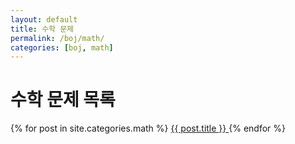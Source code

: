 ```yaml
---
layout: default
title: 수학 문제
permalink: /boj/math/
categories: [boj, math]
---
```


<h1>수학 문제 목록</h1>
<div class="card-list">
  {% for post in site.categories.math %}
    <a href="{{ post.url | relative_url }}" class="card">
      {{ post.title }}
    </a>
  {% endfor %}
</div>
